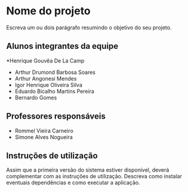 # Nome do projeto

Escreva um ou dois parágrafo resumindo o objetivo do seu projeto.

## Alunos integrantes da equipe

*Henrique Gouvêa De La Camp
 * Arthur Drumond Barbosa Soares
 * Arthur Angonesi Mendes
 * Igor Henrique Oliveira Silva
 * Eduardo Bicalho Martins Pereira
 * Bernardo Gomes
## Professores responsáveis

* Rommel Vieira Carneiro
* Simone Alves Nogueira

## Instruções de utilização

Assim que a primeira versão do sistema estiver disponível, deverá complementar com as instruções de utilização. Descreva como instalar eventuais dependências e como executar a aplicação.

